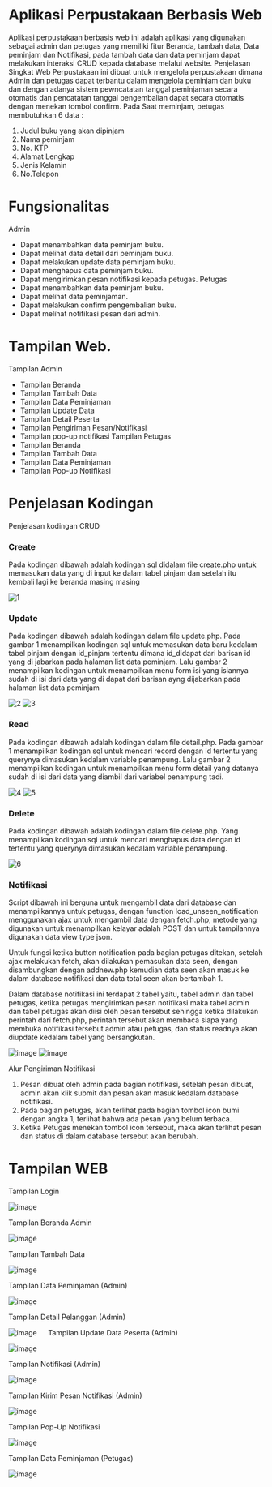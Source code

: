 # Aplikasi Perpustakaan Berbasis Web
  Aplikasi perpustakaan berbasis web ini adalah aplikasi yang digunakan sebagai admin dan petugas yang memiliki fitur Beranda, tambah data, Data peminjam dan Notifikasi, pada tambah data dan data peminjam dapat melakukan interaksi CRUD kepada database melalui website.
Penjelasan Singkat
Web Perpustakaan ini dibuat untuk mengelola perpustakaan dimana Admin dan petugas dapat terbantu dalam mengelola peminjam dan buku dan dengan adanya sistem pewncatatan tanggal peminjaman secara otomatis dan pencatatan tanggal pengembalian dapat secara otomatis dengan menekan tombol confirm. Pada Saat meminjam, petugas membutuhkan 6 data :
1.	Judul buku yang akan dipinjam
2.	Nama peminjam
3.	No. KTP
4.	Alamat Lengkap
5.	Jenis Kelamin
6.	No.Telepon

# Fungsionalitas
Admin 
-	Dapat menambahkan data peminjam buku.
-	Dapat melihat data detail dari peminjam buku.
-	Dapat melakukan update data peminjam buku.
-	Dapat menghapus data peminjam buku.
-	Dapat mengirimkan pesan notifikasi kepada petugas.
Petugas
-	Dapat menambahkan data peminjam buku.
-	Dapat melihat data peminjaman.
-	Dapat melakukan confirm pengembalian buku.
-	Dapat melihat notifikasi pesan dari admin.

# Tampilan Web.
Tampilan Admin
-	Tampilan Beranda
-	Tampilan Tambah Data
-	Tampilan Data Peminjaman
-	Tampilan Update Data
-	Tampilan Detail Peserta
-	Tampilan Pengiriman Pesan/Notifikasi
-	Tampilan pop-up notifikasi
Tampilan Petugas
-	Tampilan Beranda
-	Tampilan Tambah Data
-	Tampilan Data Peminjaman
-	Tampilan Pop-up Notifikasi

# Penjelasan Kodingan

Penjelasan kodingan CRUD

<h3>Create</h3>
Pada kodingan dibawah adalah kodingan sql didalam file create.php untuk memasukan data yang di input ke dalam tabel pinjam dan setelah itu kembali lagi ke beranda masing masing

![1](https://user-images.githubusercontent.com/76039896/177036715-43f282c7-14fa-430e-88a5-df1bf20d01e0.PNG)

<h3>Update</h3>
Pada kodingan dibawah adalah kodingan dalam file update.php. Pada gambar 1 menampilkan kodingan sql untuk memasukan data baru kedalam tabel pinjam dengan id_pinjam tertentu dimana id_didapat dari barisan id yang di jabarkan pada halaman list data peminjam. Lalu gambar 2 menampilkan kodingan untuk menampilkan menu form isi yang isiannya sudah di isi dari data yang di dapat dari barisan ayng dijabarkan pada halaman list data peminjam

![2](https://user-images.githubusercontent.com/76039896/177036813-71de3fbc-0a0d-489d-8982-4e1c3faa57cf.PNG)
![3](https://user-images.githubusercontent.com/76039896/177036831-14dba7c4-462b-4c3a-9116-9978890753ec.PNG)


<h3>Read</h3>
Pada kodingan dibawah adalah kodingan dalam file detail.php. Pada gambar 1 menampilkan kodingan sql untuk mencari record dengan id tertentu yang querynya dimasukan kedalam variable penampung. Lalu gambar 2 menampilkan kodingan untuk menampilkan menu form detail yang datanya sudah di isi dari data yang diambil dari variabel penampung tadi.

![4](https://user-images.githubusercontent.com/76039896/177036837-1a7c849b-cd33-450e-9120-1579166a66e3.PNG)
![5](https://user-images.githubusercontent.com/76039896/177036846-9dd2dc55-e097-4010-84e5-6a3a0b42c899.PNG)


<h3>Delete</h3>
Pada kodingan dibawah adalah kodingan dalam file delete.php. Yang menampilkan kodingan sql untuk mencari menghapus data dengan id tertentu yang querynya dimasukan kedalam variable penampung.

![6](https://user-images.githubusercontent.com/76039896/177037096-51e443e6-19ca-4a62-a35b-12d3197c1434.PNG)

<h3>Notifikasi</h3>

Script dibawah ini berguna untuk mengambil data dari database dan menampilkannya untuk petugas, dengan function load_unseen_notification menggunakan ajax untuk mengambil data dengan fetch.php, metode yang digunakan untuk menampilkan kelayar adalah POST dan untuk tampilannya digunakan data view type json.

Untuk fungsi ketika button notification pada bagian petugas ditekan, setelah ajax melakukan fetch, akan dilakukan pemasukan data seen, dengan disambungkan dengan addnew.php kemudian data seen akan masuk ke dalam database notifikasi dan data total seen akan bertambah 1.

Dalam database notifikasi ini terdapat 2 tabel yaitu, tabel admin dan tabel petugas, ketika petugas mengirimkan pesan notifikasi maka tabel admin dan tabel petugas akan diisi oleh pesan tersebut sehingga ketika dilakukan perintah dari fetch.php, perintah tersebut akan membaca siapa yang membuka notifikasi tersebut admin atau petugas, dan status readnya akan diupdate kedalam tabel yang bersangkutan.

![image](https://user-images.githubusercontent.com/108450178/177037842-2667dd8f-d92a-4239-b565-52eae4d67c3a.png)
![image](https://user-images.githubusercontent.com/108450178/177037859-bd9e7892-ca17-43ba-b14e-679a4f8663a5.png)

Alur Pengiriman Notifikasi
1. Pesan dibuat oleh admin pada bagian notifikasi, setelah pesan dibuat, admin akan klik submit dan pesan akan masuk kedalam database notifikasi.
2. Pada bagian petugas, akan terlihat pada bagian tombol icon bumi dengan angka 1, terlihat bahwa ada pesan yang belum terbaca.
3. Ketika Petugas menekan tombol icon tersebut, maka akan terlihat pesan dan status di dalam database tersebut akan berubah.


# Tampilan WEB

Tampilan Login
 
![image](https://user-images.githubusercontent.com/76039896/177036055-363968a2-1520-4259-b4ba-c5ae550ece7a.png)

Tampilan Beranda Admin
 
 ![image](https://user-images.githubusercontent.com/76039896/177036058-7d963cb3-2ffc-409b-8a34-3145f93ba4d5.png)

Tampilan Tambah Data
 
![image](https://user-images.githubusercontent.com/76039896/177036066-d2b488d0-fb3d-41bf-8cd0-5efaf8e2f8f5.png)

Tampilan Data Peminjaman (Admin)
 
 ![image](https://user-images.githubusercontent.com/76039896/177036068-7ba7d156-e9ad-4fcb-9faa-d36e44d7e6c4.png)

Tampilan Detail Pelanggan (Admin)
 
 ![image](https://user-images.githubusercontent.com/76039896/177036072-92ad8b6e-437d-424c-853d-38f293ddfe54.png)
 
Tampilan Update Data Peserta (Admin)
 
 ![image](https://user-images.githubusercontent.com/76039896/177036077-2e305cc8-894a-4eea-b998-8a3033e8a73f.png)

Tampilan Notifikasi (Admin)
 
 ![image](https://user-images.githubusercontent.com/76039896/177036081-4d509ff5-57f0-41e6-9d63-a6a8ce113033.png)

Tampilan Kirim Pesan Notifikasi (Admin)

![image](https://user-images.githubusercontent.com/76039896/177036084-f3108745-6fe1-4868-9967-cd1ce8ea14df.png)
 
Tampilan Pop-Up Notifikasi
 
 ![image](https://user-images.githubusercontent.com/76039896/177036090-01af5f2f-0a1a-44a5-b479-57abff220617.png)

Tampilan Data Peminjaman (Petugas)
 
 ![image](https://user-images.githubusercontent.com/76039896/177036093-3d927916-73c6-4180-94d8-05ed4eca1ed2.png)

